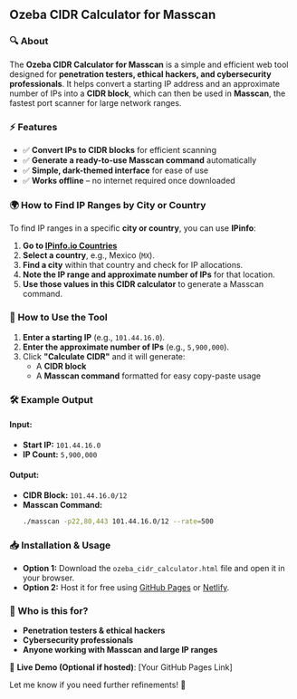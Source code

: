 ## Ozeba CIDR Calculator for Masscan  

### 🔍 About  
The **Ozeba CIDR Calculator for Masscan** is a simple and efficient web tool designed for **penetration testers, ethical hackers, and cybersecurity professionals**. It helps convert a starting IP address and an approximate number of IPs into a **CIDR block**, which can then be used in **Masscan**, the fastest port scanner for large network ranges.  

### ⚡ Features  
- ✅ **Convert IPs to CIDR blocks** for efficient scanning  
- ✅ **Generate a ready-to-use Masscan command** automatically  
- ✅ **Simple, dark-themed interface** for ease of use  
- ✅ **Works offline** – no internet required once downloaded  

### 🌍 How to Find IP Ranges by City or Country  
To find IP ranges in a specific **city or country**, you can use **IPinfo**:  

1. **Go to [IPinfo.io Countries](https://ipinfo.io/countries)**  
2. **Select a country**, e.g., Mexico (`MX`).  
3. **Find a city** within that country and check for IP allocations.  
4. **Note the IP range and approximate number of IPs** for that location.  
5. **Use those values in this CIDR calculator** to generate a Masscan command.  

### 🚀 How to Use the Tool  
1. **Enter a starting IP** (e.g., `101.44.16.0`).  
2. **Enter the approximate number of IPs** (e.g., `5,900,000`).  
3. Click **"Calculate CIDR"** and it will generate:  
   - A **CIDR block**  
   - A **Masscan command** formatted for easy copy-paste usage  

### 🛠 Example Output  
#### **Input:**  
- **Start IP:** `101.44.16.0`  
- **IP Count:** `5,900,000`  

#### **Output:**  
- **CIDR Block:** `101.44.16.0/12`  
- **Masscan Command:**  
  ```bash
  ./masscan -p22,80,443 101.44.16.0/12 --rate=500
  ```  

### 📥 Installation & Usage  
- **Option 1:** Download the `ozeba_cidr_calculator.html` file and open it in your browser.  
- **Option 2:** Host it for free using [GitHub Pages](https://pages.github.com/) or [Netlify](https://www.netlify.com/).  

### 🎯 Who is this for?  
- **Penetration testers & ethical hackers**  
- **Cybersecurity professionals**  
- **Anyone working with Masscan and large IP ranges**  

🔗 **Live Demo (Optional if hosted)**: [Your GitHub Pages Link]  

Let me know if you need further refinements! 🚀
